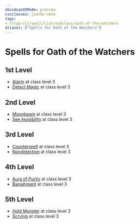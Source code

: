 ```yaml
---
obsidianUIMode: preview
cssclasses: json5e-note
tags:
- ttrpg-cli/spell/list/subclass/oath-of-the-watchers
aliases: ["Spells for Oath of the Watchers"]
---
```

# Spells for Oath of the Watchers

## 1st Level

- [Alarm](3-Mechanics/CLI/spells/alarm.md "PHB") at class level 3
- [Detect Magic](3-Mechanics/CLI/spells/detect-magic.md "PHB") at class level 3

## 2nd Level

- [Moonbeam](3-Mechanics/CLI/spells/moonbeam.md "PHB") at class level 3
- [See Invisibility](3-Mechanics/CLI/spells/see-invisibility.md "PHB") at class level 3

## 3rd Level

- [Counterspell](3-Mechanics/CLI/spells/counterspell.md "PHB") at class level 3
- [Nondetection](3-Mechanics/CLI/spells/nondetection.md "PHB") at class level 3

## 4th Level

- [Aura of Purity](3-Mechanics/CLI/spells/aura-of-purity.md "PHB") at class level 3
- [Banishment](3-Mechanics/CLI/spells/banishment.md "PHB") at class level 3

## 5th Level

- [Hold Monster](3-Mechanics/CLI/spells/hold-monster.md "PHB") at class level 3
- [Scrying](3-Mechanics/CLI/spells/scrying.md "PHB") at class level 3